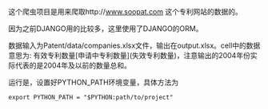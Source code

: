 这个爬虫项目是用来爬取http://www.soopat.com 这个专利网站的数据的。

因为之前DJANGO用的比较多，这里使用了DJANGO的ORM。

数据输入为Patent/data/companies.xlsx文件，输出在output.xlsx。cell中的数据意思为: 有效专利数量\[申请中专利数量\](失效专利数量)，注意输出的2004年份实际代表的是2004年及以前的数量总和。

运行是，设置好PYTHON_PATH环境变量，具体方法为

	export PYTHON_PATH = "$PYTHON:path/to/project"


